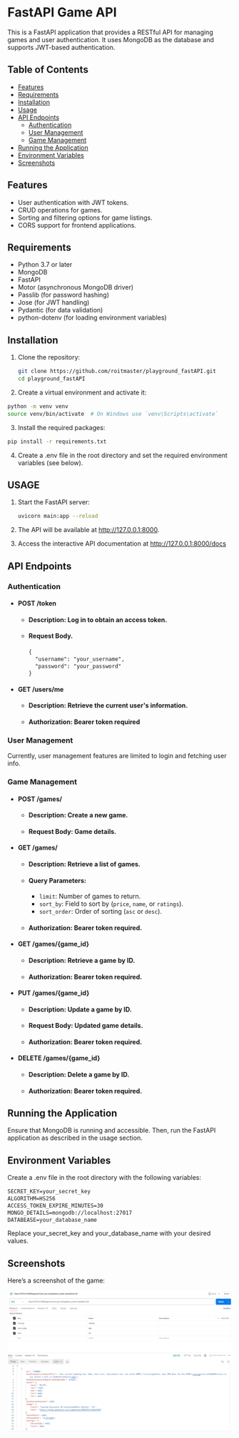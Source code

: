 # FastAPI Game API

This is a FastAPI application that provides a RESTful API for managing games and user authentication. It uses MongoDB as the database and supports JWT-based authentication.

## Table of Contents

- [Features](#features)
- [Requirements](#requirements)
- [Installation](#installation)
- [Usage](#usage)
- [API Endpoints](#api-endpoints)
  - [Authentication](#authentication)
  - [User Management](#user-management)
  - [Game Management](#game-management)
- [Running the Application](#running-the-application)
- [Environment Variables](#environment-variables)
- [Screenshots](#Screenshots)

## Features

- User authentication with JWT tokens.
- CRUD operations for games.
- Sorting and filtering options for game listings.
- CORS support for frontend applications.

## Requirements

- Python 3.7 or later
- MongoDB
- FastAPI
- Motor (asynchronous MongoDB driver)
- Passlib (for password hashing)
- Jose (for JWT handling)
- Pydantic (for data validation)
- python-dotenv (for loading environment variables)

## Installation

1. Clone the repository:

   ```bash
   git clone https://github.com/roitmaster/playground_fastAPI.git
   cd playground_fastAPI

2. Create a virtual environment and activate it:

  ```bash
  python -m venv venv
  source venv/bin/activate  # On Windows use `venv\Scripts\activate`
  ```
3. Install the required packages:

  ```bash
  pip install -r requirements.txt
  ```

4. Create a .env file in the root directory and set the required environment variables (see below).

## USAGE

1. Start the FastAPI server:

   ```bash
   uvicorn main:app --reload
   ```
2. The API will be available at http://127.0.0.1:8000.
3. Access the interactive API documentation at http://127.0.0.1:8000/docs

## API Endpoints
### Authentication

* #### POST /token
  * #### Description: Log in to obtain an access token.
  * #### Request Body.

      ```
      {
        "username": "your_username",
        "password": "your_password"
      }
      ```
* #### GET /users/me
  * #### Description: Retrieve the current user's information.
  * #### Authorization: Bearer token required
 
### User Management

Currently, user management features are limited to login and fetching user info.

### Game Management

* #### POST /games/
  * #### Description: Create a new game.
  * #### Request Body: Game details.

* #### GET /games/
  * #### Description: Retrieve a list of games.
  * #### Query Parameters:
    * `limit`: Number of games to return.
    * `sort_by`: Field to sort by (`price`, `name`, or `ratings`).
    * `sort_order`: Order of sorting (`asc` or `desc`).
  * #### Authorization: Bearer token required.
    
* #### GET /games/{game_id}
  * #### Description: Retrieve a game by ID.
  * #### Authorization: Bearer token required.

* #### PUT /games/{game_id}
  * #### Description: Update a game by ID.
  * #### Request Body: Updated game details.
  * #### Authorization: Bearer token required.

* #### DELETE /games/{game_id}
  * #### Description: Delete a game by ID.
  * #### Authorization: Bearer token required.

## Running the Application
Ensure that MongoDB is running and accessible. Then, run the FastAPI application as described in the usage section.

## Environment Variables
Create a .env file in the root directory with the following variables:

  ```
  SECRET_KEY=your_secret_key
  ALGORITHM=HS256
  ACCESS_TOKEN_EXPIRE_MINUTES=30
  MONGO_DETAILS=mongodb://localhost:27017
  DATABEASE=your_database_name
  ```
Replace your_secret_key and your_database_name with your desired values.

## Screenshots

Here’s a screenshot of the game:

![Game Screenshot](images/games.PNG)
